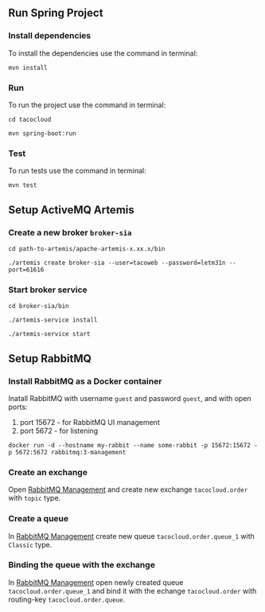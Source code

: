 ## Run Spring Project

### Install dependencies
To install the dependencies use the command in terminal:
```
mvn install
```

### Run
To run the project use the command in terminal:
```
cd tacocloud
```
```
mvn spring-boot:run
```

### Test
To run tests use the command in terminal:
```
mvn test
```

## Setup ActiveMQ Artemis

### Create a new broker `broker-sia`
```
cd path-to-artemis/apache-artemis-x.xx.x/bin
```
```
./artemis create broker-sia --user=tacoweb --password=letm31n --port=61616
```

### Start broker service
```
cd broker-sia/bin
```
```
./artemis-service install
```
```
./artemis-service start
```

## Setup RabbitMQ

### Install RabbitMQ as a Docker container
Inatall RabbitMQ with username `guest` and password `guest`, and with open ports:
1. port 15672 - for RabbitMQ UI management
2. port 5672 - for listening
```
docker run -d --hostname my-rabbit --name some-rabbit -p 15672:15672 -p 5672:5672 rabbitmq:3-management
```

### Create an exchange
Open [RabbitMQ Management](http://localhost:15672) and create new exchange `tacocloud.order` with `topic` type.

### Create a queue
In [RabbitMQ Management](http://localhost:15672) create new queue `tacocloud.order.queue_1` with `Classic` type.

### Binding the queue with the exchange
In [RabbitMQ Management](http://localhost:15672) open newly created queue `tacocloud.order.queue_1` and bind it with the echange `tacocloud.order` with routing-key `tacocloud.order.queue`.
